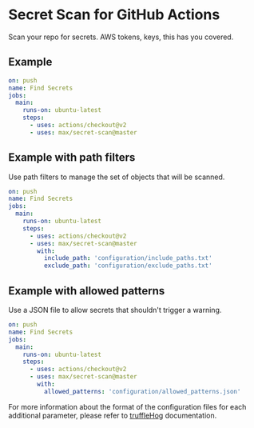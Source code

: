 # Secret Scan for GitHub Actions

Scan your repo for secrets. AWS tokens, keys, this has you covered.

## Example

```yaml
on: push
name: Find Secrets
jobs:
  main:
    runs-on: ubuntu-latest
    steps:
      - uses: actions/checkout@v2
      - uses: max/secret-scan@master
```

## Example with path filters

Use path filters to manage the set of objects that will be scanned.

```yaml
on: push
name: Find Secrets
jobs:
  main:
    runs-on: ubuntu-latest
    steps:
      - uses: actions/checkout@v2
      - uses: max/secret-scan@master
        with:
          include_path: 'configuration/include_paths.txt'
          exclude_path: 'configuration/exclude_paths.txt'
```

## Example with allowed patterns

Use a JSON file to allow secrets that shouldn't trigger a warning.

```yaml
on: push
name: Find Secrets
jobs:
  main:
    runs-on: ubuntu-latest
    steps:
      - uses: actions/checkout@v2
      - uses: max/secret-scan@master
        with:
          allowed_patterns: 'configuration/allowed_patterns.json'
```

For more information about the format of the configuration files for each additional parameter, please refer to [truffleHog](https://github.com/trufflesecurity/truffleHog) documentation.
